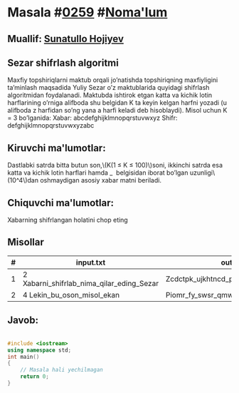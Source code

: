 
<h1>Masala #<a href="https://robocontest.uz/tasks/0259">0259</a> #<a href="https://robocontest.uz/tasks?category=1">Noma'lum</a></h1>
<h2> Muallif: <a href="https://robocontest.uz/profile/sunnat">Sunatullo Hojiyev</a></h2>
<h2>Sezar shifrlash algoritmi</h2>
<p>Maxfiy topshiriqlarni maktub orqali jo’natishda topshiriqning maxfiyligini ta’minlash maqsadida Yuliy Sezar o’z maktublarida quyidagi shifrlash algoritmidan foydalanadi. Maktubda ishtirok etgan katta va kichik lotin harflarining o’rniga alifboda shu belgidan K ta keyin kelgan harfni yozadi (u alifboda z harfidan so’ng yana a harfi keladi deb hisoblaydi). Misol uchun K = 3 bo’lganida:
Xabar: abcdefghijklmnopqrstuvwxyz
Shifr: defghijklmnopqrstuvwxyzabc</p>
<h2>Kiruvchi ma'lumotlar:</h2>
<p>Dastlabki satrda bitta butun son,\(K(1 ≤ K ≤ 100)\)soni, ikkinchi satrda esa katta va kichik lotin harflari hamda _  belgisidan iborat bo’lgan uzunligi\(10^4\)dan oshmaydigan asosiy xabar matni beriladi.</p>
<h2>Chiquvchi ma'lumotlar:</h2>
<p>Xabarning shifrlangan holatini chop eting</p>
<h2>Misollar</h2>
<table>
    <thead>
        <tr>
            <th>#</th>
            <th>input.txt</th>
            <th>output.txt</th>
        </tr>
    </thead>
    <tbody>
            <tr>
                <td>1</td>
                <td>2
Xabarni_shifrlab_nima_qilar_eding_Sezar</td>
                <td>Zcdctpk_ujkhtncd_pkoc_sknct_gfkpi_Ugbct</td>
            </tr>
            <tr>
                <td>2</td>
                <td>4
Lekin_bu_oson_misol_ekan</td>
                <td>Piomr_fy_swsr_qmwsp_ioer</td>
            </tr>
    </tbody>
    </table>
    
<h2>Javob:</h2>

######
```cpp
#include <iostream>
using namespace std;
int main()
{
    // Masala hali yechilmagan
    return 0;
}
```
